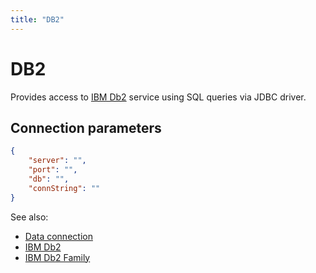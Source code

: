 ```yaml
---
title: "DB2"
---
```

<!-- SUBTITLE: -->

# DB2

Provides access to [IBM Db2](https://www.ibm.com/analytics/db2) service using
SQL queries via JDBC driver.

## Connection parameters

```json
{
    "server": "",
    "port": "",
    "db": "",
    "connString": ""
}
```

See also:

* [Data connection](../data-connection.md)
* [IBM Db2](https://www.ibm.com/analytics/db2)
* [IBM Db2 Family](https://en.wikipedia.org/wiki/IBM_Db2_Family)
